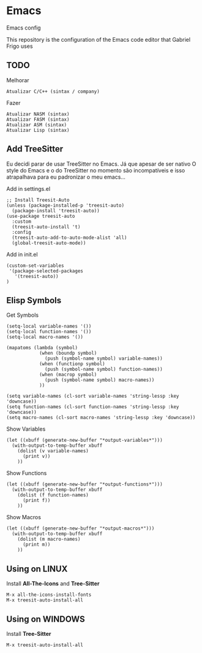 # Emacs
Emacs config

This repository is the configuration of the Emacs code editor that Gabriel Frigo uses

## TODO
Melhorar
```
Atualizar C/C++ (sintax / company)
```

Fazer
```
Atualizar NASM (sintax)
Atualizar FASM (sintax)
Atualizar ASM (sintax)
Atualizar Lisp (sintax)
```

## Add TreeSitter
Eu decidi parar de usar TreeSitter no Emacs. Já que apesar de ser nativo
O style do Emacs e o do TreeSitter no momento são incompatíveis e isso
atrapalhava para eu padronizar o meu emacs...

Add in settings.el
``` elisp
;; Install Treesit-Auto
(unless (package-installed-p 'treesit-auto)
  (package-install 'treesit-auto))
(use-package treesit-auto
  :custom
  (treesit-auto-install 't)
  :config
  (treesit-auto-add-to-auto-mode-alist 'all)
  (global-treesit-auto-mode))
```

Add in init.el
``` elisp
(custom-set-variables
 '(package-selected-packages
   '(treesit-auto))
)
```

## Elisp Symbols
Get Symbols
``` elisp
(setq-local variable-names '())
(setq-local function-names '())
(setq-local macro-names '())

(mapatoms (lambda (symbol)
            (when (boundp symbol)
              (push (symbol-name symbol) variable-names))
            (when (functionp symbol)
              (push (symbol-name symbol) function-names))
            (when (macrop symbol)
              (push (symbol-name symbol) macro-names))
            ))

(setq variable-names (cl-sort variable-names 'string-lessp :key 'downcase))
(setq function-names (cl-sort function-names 'string-lessp :key 'downcase))
(setq macro-names (cl-sort macro-names 'string-lessp :key 'downcase))
```

Show Variables
``` elisp
(let ((xbuff (generate-new-buffer "*output-variables*")))
  (with-output-to-temp-buffer xbuff
    (dolist (v variable-names)
      (print v))
    ))
```

Show Functions
``` elisp
(let ((xbuff (generate-new-buffer "*output-functions*")))
  (with-output-to-temp-buffer xbuff
    (dolist (f function-names)
      (print f))
    ))
```

Show Macros
``` elisp
(let ((xbuff (generate-new-buffer "*output-macros*")))
  (with-output-to-temp-buffer xbuff
    (dolist (m macro-names)
      (print m))
    ))
```

## Using on LINUX
Install __All-The-Icons__ and __Tree-Sitter__
```
M-x all-the-icons-install-fonts
M-x treesit-auto-install-all
```

## Using on WINDOWS
Install __Tree-Sitter__
```
M-x treesit-auto-install-all
```
